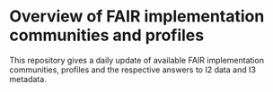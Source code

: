 # Overview of FAIR implementation communities and profiles
This repository gives a daily update of available FAIR implementation communities, profiles and the respective answers to I2 data and I3 metadata.


